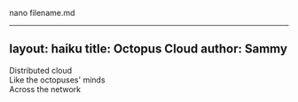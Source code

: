 
nano filename.md

---
layout: haiku
title: Octopus Cloud
author: Sammy
---

Distributed cloud <br>
Like the octopuses' minds <br>
Across the network <br>